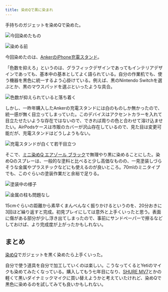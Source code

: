 ```yaml
---
title: 染めQで黒に染まれ
---
```

手持ちのガジェットを染めQで染めた。

![](https://lh3.googleusercontent.com/qs5p-hO1-WW-avlthnoBxvncll3Oq9tzVfXclM7rJufLS2BRNFIFIpausSqXloxJ9VREsdvwIIYnCWjWdiCTEhfzF-wG2WGbqwEqRmYyHcp9Ip-QofsYw7cDk-NjH2uppzuaOF_eQSAenlTT3mburw "今回染めたもの")

![](https://lh6.googleusercontent.com/ACkihQvtBdVxVh7wZnCq133Inbn2p7b00PIIBGmJjaEfJkcPK-a4JRKruEuUvHu1hk0jlWDf2qTXw3FPayz1Sm5U61NxSSZvobVPpBTZXQ-6kG2UFSmD_mGsgRxUzrXn4QYgvC-GNF5dK8yI6Bl_pQ "染める前")

今回染めたのは、[AnkerのiPhone充電スタンド](https://r7kamura.com/articles/2021-09-06-anker-iphone-stand)。

「色数を抑えろ」というのは、グラフィックデザインであってもインテリアデザインであっても、基本中の基本としてよく語られている。自分の作業机でも、使う機器を黒色に統一するよう心掛けている。例えば、黒のNintendo Switchを選ぶとか、黒のマウスパッドを選ぶといったような具合。

![](https://lh5.googleusercontent.com/aJVtnog1jY-emO75CtznqcnkCetSyNcal3AVWMTIv3QxE1k49y4bPsqe7L5534rjGyLjN40yS6JDabzqlVwXQU-DvF0-AGDR-p2fZK_aS-Oa5kzbKYTV-BbCkQ6dJhIbRmUL5Xn6bejEDiQ1ZjzQDg "色数が抑えられていると落ち着く")

しかし、一昨年購入したAnkerの充電スタンドには白のものしか無かったので、統一感が無く目立ってしまっていた。このデバイスはアクセントカラーを入れて目立たせたいような存在ではないので、できれば周りの色と合わせて溶け込ませたい。AirPodsケースは市販のカバーが沢山存在しているので、見た目は変更可能だが、充電スタンドはどうしようもない。

![](https://lh3.googleusercontent.com/8MV1qRs5NcFXoqit5Ma67CmrmS67ZBd7C6-Wsbwfz1nek2yNrTyA1vuWGkf_DxXugxOD31QA-hAJ3359bafLqHwSwJDCgD_9XXhTE6u8T7O5eSQe9wSv_gM7nSmOs9cVNQ3QSKYylEo7dkGi9cnt1w "充電スタンドが白くて若干目立つ")

そこで、[ミニ染めQ エアゾール ブラック](https://www.amazon.co.jp/dp/B003QMFUKO)で無理やり黒に染めることにした。染めQのスプレーは、一般的な塗料と比べると少し高価なものの、一見塗装しづらそうな金属やプラスチックなどにも使えるのが良いところ。70mlのミニタイプでも、このぐらいの塗装作業だと余裕で足りる。

![](https://lh5.googleusercontent.com/Y8k4IuCEKMzCw3ai_C40AS88MJ4bAut3KLWOHEVzakAPDXCtEvshu7QoTIeIQfMdvdtHbBwaboZbP3VPZbaqIcKVw7u1r1Xkn_M-yZ6Ui67rYJThP5-JD_y8g5yjtgJWJ5TWdO4_XZXPRkNyuRBODg "塗装中の様子")

![](https://lh5.googleusercontent.com/WPiIrw5ndGvN737AljGQu93ZlraZhuiZ_nvj1idHNa2DlFRRhvogetI2OTjOHpj6a2fdAzi70cvfj__PzWyUdVdTeqBrdAbPaWiwWHuDO9VCGyJaVeEZ-GnLdgbNQij_d0jb0aT-wex5qB710XdnHQ "金属の柱も問題なし")

15cmぐらいの距離から素早くまんべんなく振りかけるというのを、20分おきに3回ほど繰り返すと完成。初見プレイにしては意外と上手くいったと思う。表面に傷がある部分が少し浮き出てしまったので、事前にサンドペーパーで擦るなどしておけば、より完成度が上がったかもしれない。

まとめ
---

[染めQ](https://www.amazon.co.jp/dp/B003QMFUKO)でガジェットを黒く染めたら上手くいった。

自分で使う道具を自分で加工していくのは楽しい。こうなってくるとYetiのマイクも染めてみたくなっている。購入してもう七年目になり、[SHURE MV7](https://www.amazon.co.jp/dp/B08KY7G1GV)とかの軽くて黒いダイナミックマイクに買い替えようかと考えていたけれど、染めQで黒色に染めるのを試してみても良いかもしれない。

